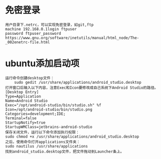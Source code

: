 # 免密登录
	用户目录下.netrc，可以实现免密登录，如git,ftp
	machine 192.168.0.1login ftpuser 
	password ftpuser_password
	https://www.gnu.org/software/inetutils/manual/html_node/The-_002enetrc-file.html

# ubuntu添加启动项
	运行命令创建desktop文件：
	    sudo gedit /usr/share/applications/android_studio.desktop
	打开窗口后输入以下内容，注意Exec和Icon要修改成自己系统下Android Studio的路径。
	[Desktop Entry]
	Type=Application
	Name=Android Studio
	Exec="/opt/android-studio/bin/studio.sh" %f
	Icon=/opt/android-studio/bin/studio.png
	Categories=development;IDE;
	Terminal=false
	StartupNotify=true
	StartupWMClass=jetbrains-android-studio
	保存关闭文件，运行以下命令添加执行权限：
	sudo chmod +x /usr/share/applications/android_studio.desktop
	之后，使用命令打开applications文件夹：
	sudo nautilus /usr/share/applications
	找到android_studio.desktop文件，把文件拖动到Launcher条上。

